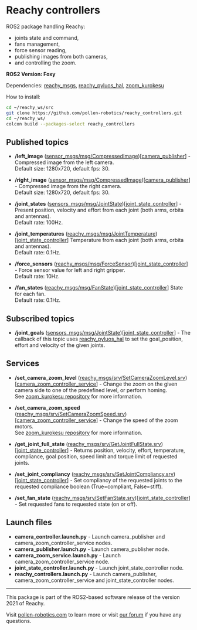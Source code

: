 # Reachy controllers

ROS2 package handling Reachy:
- joints state and command,
- fans management,
- force sensor reading,
- publishing images from both cameras,
- and controlling the zoom.

**ROS2 Version: Foxy**

Dependencies: [reachy_msgs](https://github.com/pollen-robotics/reachy_msgs), [reachy_pyluos_hal](https://github.com/pollen-robotics/reachy_pyluos_hal), [zoom_kurokesu](https://github.com/pollen-robotics/zoom_kurokesu)

How to install:

```bash
cd ~/reachy_ws/src
git clone https://github.com/pollen-robotics/reachy_controllers.git
cd ~/reachy_ws/
colcon build --packages-select reachy_controllers
```


## Published topics

* **/left_image** ([sensor_msgs/msg/CompressedImage](https://docs.ros.org/en/api/sensor_msgs/html/msg/CompressedImage.html))[[camera_publisher](https://github.com/pollen-robotics/reachy_controllers/blob/master/reachy_controllers/camera_publisher.py)] - Compressed image from the left camera.<br> Default size: 1280x720, default fps: 30.

* **/right_image** ([sensor_msgs/msg/CompressedImage](https://docs.ros.org/en/api/sensor_msgs/html/msg/CompressedImage.html))[[camera_publisher](https://github.com/pollen-robotics/reachy_controllers/blob/master/reachy_controllers/camera_publisher.py)] - Compressed image from the right camera.<br> Default size: 1280x720, default fps: 30.

* **/joint_states** ([sensors_msgs/msg/JointState](http://docs.ros.org/en/api/sensor_msgs/html/msg/JointState.html))[[joint_state_controller](https://github.com/pollen-robotics/reachy_controllers/blob/master/reachy_controllers/joint_state_controller.py)] - Present position, velocity and effort from each joint (both arms, orbita and antennas). <br> Default rate: 100Hz.

* **/joint_temperatures** ([reachy_msgs/msg/JointTemperature](https://github.com/pollen-robotics/reachy_msgs/blob/master/msg/JointTemperature.msg))[[joint_state_controller](https://github.com/pollen-robotics/reachy_controllers/blob/master/reachy_controllers/joint_state_controller.py)] Temperature from each joint (both arms, orbita and antennas).
<br> Default rate: 0.1Hz.

* **/force_sensors** ([reachy_msgs/msg/ForceSensor](https://github.com/pollen-robotics/reachy_msgs/blob/master/msg/ForceSensor.msg))[[joint_state_controller](https://github.com/pollen-robotics/reachy_controllers/blob/master/reachy_controllers/joint_state_controller.py)] - Force sensor value for left and right gripper. <br> Default rate: 10Hz.

* **/fan_states** ([reachy_msgs/msg/FanState](https://github.com/pollen-robotics/reachy_msgs/blob/master/msg/FanState.msg))[[joint_state_controller](https://github.com/pollen-robotics/reachy_controllers/blob/master/reachy_controllers/joint_state_controller.py)] State for each fan.
<br> Default rate: 0.1Hz.

## Subscribed topics
* **/joint_goals** ([sensors_msgs/msg/JointState](http://docs.ros.org/en/api/sensor_msgs/html/msg/JointState.html))[[joint_state_controller](https://github.com/pollen-robotics/reachy_controllers/blob/master/reachy_controllers/joint_state_controller.py)] -
The callback of this topic uses [reachy_pyluos_hal](https://github.com/pollen-robotics/reachy_pyluos_hal) to set the goal_position, effort and velocity of the given joints.

## Services

* **/set_camera_zoom_level** ([reachy_msgs/srv/SetCameraZoomLevel.srv](https://github.com/pollen-robotics/reachy_msgs/blob/master/srv/SetCameraZoomLevel.srv))[[camera_zoom_controller_service](https://github.com/pollen-robotics/reachy_controllers/blob/master/reachy_controllers/camera_zoom_service.py)] - Change the zoom on the given camera side to one of the predefined level, or perform homing. <br> See [zoom_kurokesu repository](https://github.com/pollen-robotics/zoom_kurokesu) for more information.

* **/set_camera_zoom_speed** ([reachy_msgs/srv/SetCameraZoomSpeed.srv](https://github.com/pollen-robotics/reachy_msgs/blob/master/srv/SetCameraZoomSpeed.srv))[[camera_zoom_controller_service](https://github.com/pollen-robotics/reachy_controllers/blob/master/reachy_controllers/camera_zoom_service.py)] - Change the speed of the zoom motors. <br> See [zoom_kurokesu repository](https://github.com/pollen-robotics/zoom_kurokesu) for more information.

* **/get_joint_full_state** ([reachy_msgs/srv/GetJointFullState.srv](https://github.com/pollen-robotics/reachy_msgs/blob/master/srv/GetJointFullState.srv))[[joint_state_controller](https://github.com/pollen-robotics/reachy_controllers/blob/master/reachy_controllers/joint_state_controller.py)] - Returns position, velocity, effort, temperature, compliance, goal position, speed limit and torque limit of requested joints.

* **/set_joint_compliancy** ([reachy_msgs/srv/SetJointCompliancy.srv](https://github.com/pollen-robotics/reachy_msgs/blob/master/srv/SetJointCompliancy.srv))[[joint_state_controller](https://github.com/pollen-robotics/reachy_controllers/blob/master/reachy_controllers/joint_state_controller.py)] - Set compliancy of the requested joints to the requested compliance boolean (True=compliant, False=stiff). 

* **/set_fan_state** ([reachy_msgs/srv/SetFanState.srv](https://github.com/pollen-robotics/reachy_msgs/blob/master/srv/SetFanState.srv))[[joint_state_controller](https://github.com/pollen-robotics/reachy_controllers/blob/master/reachy_controllers/joint_state_controller.py)] - Set requested fans to requested state (on or off). 


## Launch files

* **camera_controller.launch.py** - Launch camera_publisher and camera_zoom_controller_service nodes. 
* **camera_publisher.launch.py** - Launch camera_publisher node.
* **camera_zoom_service.launch.py** - Launch camera_zoom_controller_service node.
* **joint_state_controller.launch.py** - Launch joint_state_controller node.
* **reachy_controllers.launch.py** - Launch camera_publisher, camera_zoom_controller_service and joint_state_controller nodes.

---
This package is part of the ROS2-based software release of the version 2021 of Reachy.

Visit [pollen-robotics.com](https://pollen-robotics.com) to learn more or visit [our forum](https://forum.pollen-robotics.com) if you have any questions.

